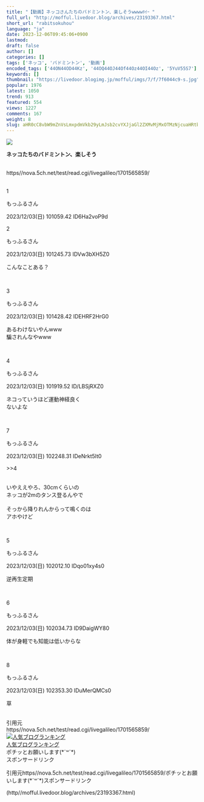 ```yaml
---
title: "【動画】ネッコさんたちのバドミントン、楽しそうwwwwﾎｲｰ "
full_url: "http://mofful.livedoor.blog/archives/23193367.html"
short_url: "rabitsokuhou"
language: "ja"
date: 2023-12-06T09:45:06+0900
lastmod: 
draft: false
author: []
categories: []
tags: ['ネッコ', 'バドミントン', '動画']
encoded_tags: ['44ON44OD44Kz', '44OQ44OJ44Of44Oz44OI44Oz', '5YuV55S7']
keywords: []
thumbnail: "https://livedoor.blogimg.jp/mofful/imgs/7/f/7f6044c9-s.jpg"
popular: 1976
latest: 1050
trend: 913
featured: 554
views: 1227
comments: 167
weight: 8
slug: aHR0cC8vbW9mZnVsLmxpdmVkb29yLmJsb2cvYXJjaGl2ZXMvMjMxOTMzNjcuaHRtbA==
---
```


![](https://livedoor.blogimg.jp/mofful/imgs/7/f/7f6044c9-s.jpg)

<div><p><b><p>ネッコたちのバドミントン、楽しそう</p></b><br> https//nova.5ch.net/test/read.cgi/livegalileo/1701565859/</p><p class='t_h'><br>1 <p>もっふるさん</p> <p> 2023/12/03(日) 101059.42 ID6Ha2voP9d</p></p><p class='t_h'>2 <p>もっふるさん</p> <p> 2023/12/03(日) 101245.73 IDVw3bXH5Z0</p></p> <p class='t_b'> こんなことある？ </p><br> <p class='t_h'>3 <p>もっふるさん</p> <p> 2023/12/03(日) 101428.42 IDEHRF2HrG0</p></p> <p class='t_b'> あるわけないやんwww <br>騙されんなやwww </p><br> <p class='t_h'>4 <p>もっふるさん</p> <p> 2023/12/03(日) 101919.52 ID/LBSjRXZ0</p></p> <p class='t_b'> ネコっていうほど運動神経良く<br>ないよな </p><br> <p class='t_h t_i'>7 <p>もっふるさん</p> <p> 2023/12/03(日) 102248.31 IDeNrkt5lt0</p></p> <p class='t_b t_i'> <p class='anchor'>>>4</p> <br> いやええやろ、30cmくらいの<br>ネッコが2mのタンス登るんやで<br> <br> そっから降りれんからって鳴くのは<br>アホやけど </p><br> <p class='t_h'>5 <p>もっふるさん</p> <p> 2023/12/03(日) 102012.10 IDqo01xy4s0</p></p> <p class='t_b'> 逆再生定期 </p><br> <p class='t_h'>6 <p>もっふるさん</p> <p> 2023/12/03(日) 102034.73 ID9DaigWY80</p></p> <p class='t_b'> 体が身軽でも知能は低いからな </p><br> <p class='t_h'>8 <p>もっふるさん</p> <p> 2023/12/03(日) 102353.30 IDuMerQMCs0</p></p> <p class='t_b'> 草 </p><br>引用元<br>https//nova.5ch.net/test/read.cgi/livegalileo/1701565859/<br><a href='//blog.with2.net/link/?2036932'><img title='人気ブログランキング' src='https//blog.with2.net/img/banner/banner_21.gif'></a><br><a href='//blog.with2.net/link/?2036932'>人気ブログランキング</a><br>ポチッとお願いします(*´꒳`*)<br>スポンサードリンク<br><img alt='' src='https//www11.a8.net/0.gif?a8mat=3BDUGQ+4RHMA+2HOM+BS629' height='1' width='1' border='0'> <p>引用元https//nova.5ch.net/test/read.cgi/livegalileo/1701565859/ポチッとお願いします(*´꒳`*)スポンサードリンク</p></div>

(http//mofful.livedoor.blog/archives/23193367.html)
